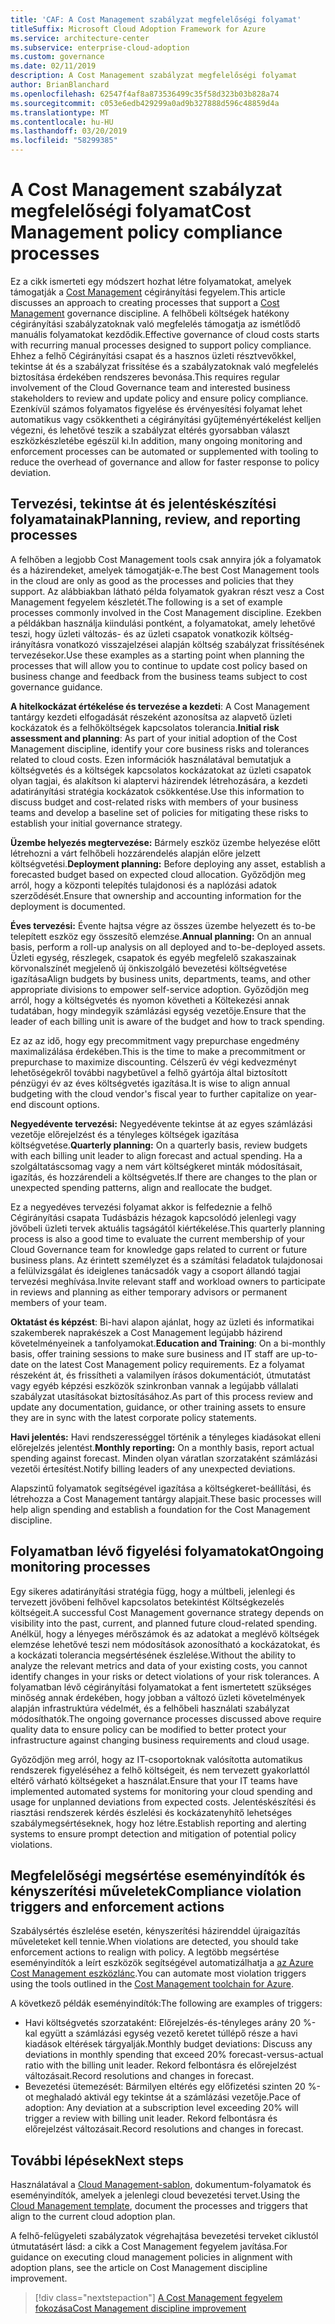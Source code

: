 ```yaml
---
title: 'CAF: A Cost Management szabályzat megfelelőségi folyamat'
titleSuffix: Microsoft Cloud Adoption Framework for Azure
ms.service: architecture-center
ms.subservice: enterprise-cloud-adoption
ms.custom: governance
ms.date: 02/11/2019
description: A Cost Management szabályzat megfelelőségi folyamat
author: BrianBlanchard
ms.openlocfilehash: 62547f4af8a873536499c35f58d323b03b828a74
ms.sourcegitcommit: c053e6edb429299a0ad9b327888d596c48859d4a
ms.translationtype: MT
ms.contentlocale: hu-HU
ms.lasthandoff: 03/20/2019
ms.locfileid: "58299385"
---
```

# <a name="cost-management-policy-compliance-processes"></a><span data-ttu-id="4d844-103">A Cost Management szabályzat megfelelőségi folyamat</span><span class="sxs-lookup"><span data-stu-id="4d844-103">Cost Management policy compliance processes</span></span>

<span data-ttu-id="4d844-104">Ez a cikk ismerteti egy módszert hozhat létre folyamatokat, amelyek támogatják a [Cost Management](./overview.md) cégirányítási fegyelem.</span><span class="sxs-lookup"><span data-stu-id="4d844-104">This article discusses an approach to creating processes that support a [Cost Management](./overview.md) governance discipline.</span></span> <span data-ttu-id="4d844-105">A felhőbeli költségek hatékony cégirányítási szabályzatoknak való megfelelés támogatja az ismétlődő manuális folyamatokat kezdődik.</span><span class="sxs-lookup"><span data-stu-id="4d844-105">Effective governance of cloud costs starts with recurring manual processes designed to support policy compliance.</span></span> <span data-ttu-id="4d844-106">Ehhez a felhő Cégirányítási csapat és a hasznos üzleti résztvevőkkel, tekintse át és a szabályzat frissítése és a szabályzatoknak való megfelelés biztosítása érdekében rendszeres bevonása.</span><span class="sxs-lookup"><span data-stu-id="4d844-106">This requires regular involvement of the Cloud Governance team and interested business stakeholders to review and update policy and ensure policy compliance.</span></span> <span data-ttu-id="4d844-107">Ezenkívül számos folyamatos figyelése és érvényesítési folyamat lehet automatikus vagy csökkentheti a cégirányítási gyűjteményértékelést kelljen végezni, és lehetővé teszik a szabályzat eltérés gyorsabban választ eszközkészletébe egészül ki.</span><span class="sxs-lookup"><span data-stu-id="4d844-107">In addition, many ongoing monitoring and enforcement processes can be automated or supplemented with tooling to reduce the overhead of governance and allow for faster response to policy deviation.</span></span>

## <a name="planning-review-and-reporting-processes"></a><span data-ttu-id="4d844-108">Tervezési, tekintse át és jelentéskészítési folyamatainak</span><span class="sxs-lookup"><span data-stu-id="4d844-108">Planning, review, and reporting processes</span></span>

<span data-ttu-id="4d844-109">A felhőben a legjobb Cost Management tools csak annyira jók a folyamatok és a házirendeket, amelyek támogatják-e.</span><span class="sxs-lookup"><span data-stu-id="4d844-109">The best Cost Management tools in the cloud are only as good as the processes and policies that they support.</span></span> <span data-ttu-id="4d844-110">Az alábbiakban látható példa folyamatok gyakran részt vesz a Cost Management fegyelem készletét.</span><span class="sxs-lookup"><span data-stu-id="4d844-110">The following is a set of example processes commonly involved in the Cost Management discipline.</span></span> <span data-ttu-id="4d844-111">Ezekben a példákban használja kiindulási pontként, a folyamatokat, amely lehetővé teszi, hogy üzleti változás- és az üzleti csapatok vonatkozik költség-irányításra vonatkozó visszajelzései alapján költség szabályzat frissítésének tervezésekor.</span><span class="sxs-lookup"><span data-stu-id="4d844-111">Use these examples as a starting point when planning the processes that will allow you to continue to update cost policy based on business change and feedback from the business teams subject to cost governance guidance.</span></span>

<span data-ttu-id="4d844-112">**A hitelkockázat értékelése és tervezése a kezdeti**: A Cost Management tantárgy kezdeti elfogadását részeként azonosítsa az alapvető üzleti kockázatok és a felhőköltségek kapcsolatos tolerancia.</span><span class="sxs-lookup"><span data-stu-id="4d844-112">**Initial risk assessment and planning**: As part of your initial adoption of the Cost Management discipline, identify your core business risks and tolerances related to cloud costs.</span></span> <span data-ttu-id="4d844-113">Ezen információk használatával bemutatjuk a költségvetés és a költségek kapcsolatos kockázatokat az üzleti csapatok olyan tagjai, és alakítson ki alaptervi házirendek létrehozására, a kezdeti adatirányítási stratégia kockázatok csökkentése.</span><span class="sxs-lookup"><span data-stu-id="4d844-113">Use this information to discuss budget and cost-related risks with members of your business teams and develop a baseline set of policies for mitigating these risks to establish your initial governance strategy.</span></span>

<span data-ttu-id="4d844-114">**Üzembe helyezés megtervezése:** Bármely eszköz üzembe helyezése előtt létrehozni a várt felhőbeli hozzárendelés alapján előre jelzett költségvetési.</span><span class="sxs-lookup"><span data-stu-id="4d844-114">**Deployment planning:** Before deploying any asset, establish a forecasted budget based on expected cloud allocation.</span></span> <span data-ttu-id="4d844-115">Győződjön meg arról, hogy a központi telepítés tulajdonosi és a naplózási adatok szerződését.</span><span class="sxs-lookup"><span data-stu-id="4d844-115">Ensure that ownership and accounting information for the deployment is documented.</span></span>  

<span data-ttu-id="4d844-116">**Éves tervezési:** Évente hajtsa végre az összes üzembe helyezett és to-be telepített eszköz egy összesítő elemzése.</span><span class="sxs-lookup"><span data-stu-id="4d844-116">**Annual planning:** On an annual basis, perform a roll-up analysis on all deployed and to-be-deployed assets.</span></span> <span data-ttu-id="4d844-117">Üzleti egység, részlegek, csapatok és egyéb megfelelő szakaszainak körvonalszínét megjelenő új önkiszolgáló bevezetési költségvetése igazítása</span><span class="sxs-lookup"><span data-stu-id="4d844-117">Align budgets by business units, departments, teams, and other appropriate divisions to empower self-service adoption.</span></span> <span data-ttu-id="4d844-118">Győződjön meg arról, hogy a költségvetés és nyomon követheti a Költekezési annak tudatában, hogy mindegyik számlázási egység vezetője.</span><span class="sxs-lookup"><span data-stu-id="4d844-118">Ensure that the leader of each billing unit is aware of the budget and how to track spending.</span></span>

<span data-ttu-id="4d844-119">Ez az az idő, hogy egy precommitment vagy prepurchase engedmény maximalizálása érdekében.</span><span class="sxs-lookup"><span data-stu-id="4d844-119">This is the time to make a precommitment or prepurchase to maximize discounting.</span></span> <span data-ttu-id="4d844-120">Célszerű év végi kedvezményt lehetőségekről további nagybetűvel a felhő gyártója által biztosított pénzügyi év az éves költségvetés igazítása.</span><span class="sxs-lookup"><span data-stu-id="4d844-120">It is wise to align annual budgeting with the cloud vendor's fiscal year to further capitalize on year-end discount options.</span></span>

<span data-ttu-id="4d844-121">**Negyedévente tervezési:** Negyedévente tekintse át az egyes számlázási vezetője előrejelzést és a tényleges költségek igazítása költségvetése.</span><span class="sxs-lookup"><span data-stu-id="4d844-121">**Quarterly planning:** On a quarterly basis, review budgets with each billing unit leader to align forecast and actual spending.</span></span> <span data-ttu-id="4d844-122">Ha a szolgáltatáscsomag vagy a nem várt költségkeret minták módosításait, igazítás, és hozzárendeli a költségvetés.</span><span class="sxs-lookup"><span data-stu-id="4d844-122">If there are changes to the plan or unexpected spending patterns, align and reallocate the budget.</span></span>

<span data-ttu-id="4d844-123">Ez a negyedéves tervezési folyamat akkor is felfedeznie a felhő Cégirányítási csapata Tudásbázis hézagok kapcsolódó jelenlegi vagy jövőbeli üzleti tervek aktuális tagságától kiértékelése.</span><span class="sxs-lookup"><span data-stu-id="4d844-123">This quarterly planning process is also a good time to evaluate the current membership of your Cloud Governance team for knowledge gaps related to current or future business plans.</span></span> <span data-ttu-id="4d844-124">Az érintett személyzet és a számítási feladatok tulajdonosai a felülvizsgálat és ideiglenes tanácsadók vagy a csoport állandó tagjai tervezési meghívása.</span><span class="sxs-lookup"><span data-stu-id="4d844-124">Invite relevant staff and workload owners to participate in reviews and planning as either temporary advisors or permanent members of your team.</span></span>

<span data-ttu-id="4d844-125">**Oktatást és képzést**: Bi-havi alapon ajánlat, hogy az üzleti és informatikai szakemberek naprakészek a Cost Management legújabb házirend követelményeinek a tanfolyamokat.</span><span class="sxs-lookup"><span data-stu-id="4d844-125">**Education and Training**: On a bi-monthly basis, offer training sessions to make sure business and IT staff are up-to-date on the latest Cost Management policy requirements.</span></span> <span data-ttu-id="4d844-126">Ez a folyamat részeként át, és frissítheti a valamilyen írásos dokumentációt, útmutatást vagy egyéb képzési eszközök szinkronban vannak a legújabb vállalati szabályzat utasításokat biztosításához.</span><span class="sxs-lookup"><span data-stu-id="4d844-126">As part of this process review and update any documentation, guidance, or other training assets to ensure they are in sync with the latest corporate policy statements.</span></span>

<span data-ttu-id="4d844-127">**Havi jelentés:** Havi rendszerességgel történik a tényleges kiadásokat elleni előrejelzés jelentést.</span><span class="sxs-lookup"><span data-stu-id="4d844-127">**Monthly reporting:** On a monthly basis, report actual spending against forecast.</span></span> <span data-ttu-id="4d844-128">Minden olyan váratlan szorzataként számlázási vezetői értesítést.</span><span class="sxs-lookup"><span data-stu-id="4d844-128">Notify billing leaders of any unexpected deviations.</span></span>

<span data-ttu-id="4d844-129">Alapszintű folyamatok segítségével igazítása a költségkeret-beállítási, és létrehozza a Cost Management tantárgy alapjait.</span><span class="sxs-lookup"><span data-stu-id="4d844-129">These basic processes will help align spending and establish a foundation for the Cost Management discipline.</span></span>

## <a name="ongoing-monitoring-processes"></a><span data-ttu-id="4d844-130">Folyamatban lévő figyelési folyamatokat</span><span class="sxs-lookup"><span data-stu-id="4d844-130">Ongoing monitoring processes</span></span>

<span data-ttu-id="4d844-131">Egy sikeres adatirányítási stratégia függ, hogy a múltbeli, jelenlegi és tervezett jövőbeni felhővel kapcsolatos betekintést Költségkezelés költségeit.</span><span class="sxs-lookup"><span data-stu-id="4d844-131">A successful Cost Management governance strategy depends on visibility into the past, current, and planned future cloud-related spending.</span></span> <span data-ttu-id="4d844-132">Anélkül, hogy a lényeges mérőszámok és az adatokat a meglévő költségek elemzése lehetővé teszi nem módosítások azonosítható a kockázatokat, és a kockázati tolerancia megsértésének észlelése.</span><span class="sxs-lookup"><span data-stu-id="4d844-132">Without the ability to analyze the relevant metrics and data of your existing costs, you cannot identify changes in your risks or detect violations of your risk tolerances.</span></span> <span data-ttu-id="4d844-133">A folyamatban lévő cégirányítási folyamatokat a fent ismertetett szükséges minőség annak érdekében, hogy jobban a változó üzleti követelmények alapján infrastruktúra védelmét, és a felhőbeli használati szabályzat módosíthatók.</span><span class="sxs-lookup"><span data-stu-id="4d844-133">The ongoing governance processes discussed above require quality data to ensure policy can be modified to better protect your infrastructure against changing business requirements and cloud usage.</span></span>

<span data-ttu-id="4d844-134">Győződjön meg arról, hogy az IT-csoportoknak valósította automatikus rendszerek figyeléséhez a felhő költségeit, és nem tervezett gyakorlattól eltérő várható költségeket a használat.</span><span class="sxs-lookup"><span data-stu-id="4d844-134">Ensure that your IT teams have implemented automated systems for monitoring your cloud spending and usage for unplanned deviations from expected costs.</span></span> <span data-ttu-id="4d844-135">Jelentéskészítési és riasztási rendszerek kérdés észlelési és kockázatenyhítő lehetséges szabálymegsértéseknek, hogy hoz létre.</span><span class="sxs-lookup"><span data-stu-id="4d844-135">Establish reporting and alerting systems to ensure prompt detection and mitigation of potential policy violations.</span></span>

## <a name="compliance-violation-triggers-and-enforcement-actions"></a><span data-ttu-id="4d844-136">Megfelelőségi megsértése eseményindítók és kényszerítési műveletek</span><span class="sxs-lookup"><span data-stu-id="4d844-136">Compliance violation triggers and enforcement actions</span></span>

<span data-ttu-id="4d844-137">Szabálysértés észlelése esetén, kényszerítési házirenddel újraigazítás műveleteket kell tennie.</span><span class="sxs-lookup"><span data-stu-id="4d844-137">When violations are detected, you should take enforcement actions to realign with policy.</span></span> <span data-ttu-id="4d844-138">A legtöbb megsértése eseményindítók a leírt eszközök segítségével automatizálhatja a [az Azure Cost Management eszközlánc](toolchain.md).</span><span class="sxs-lookup"><span data-stu-id="4d844-138">You can automate most violation triggers using the tools outlined in the [Cost Management toolchain for Azure](toolchain.md).</span></span>

<span data-ttu-id="4d844-139">A következő példák eseményindítók:</span><span class="sxs-lookup"><span data-stu-id="4d844-139">The following are examples of triggers:</span></span>

* <span data-ttu-id="4d844-140">Havi költségvetés szorzataként: Előrejelzés-és-tényleges arány 20 %-kal együtt a számlázási egység vezető keretet túllépő része a havi kiadások eltérések tárgyalják.</span><span class="sxs-lookup"><span data-stu-id="4d844-140">Monthly budget deviations: Discuss any deviations in monthly spending that exceed 20% forecast-versus-actual ratio with the billing unit leader.</span></span> <span data-ttu-id="4d844-141">Rekord felbontásra és előrejelzést változásait.</span><span class="sxs-lookup"><span data-stu-id="4d844-141">Record resolutions and changes in forecast.</span></span>
* <span data-ttu-id="4d844-142">Bevezetési ütemezését: Bármilyen eltérés egy előfizetési szinten 20 %-ot meghaladó aktivál egy tekintse át a számlázási vezetője.</span><span class="sxs-lookup"><span data-stu-id="4d844-142">Pace of adoption: Any deviation at a subscription level exceeding 20% will trigger a review with billing unit leader.</span></span> <span data-ttu-id="4d844-143">Rekord felbontásra és előrejelzést változásait.</span><span class="sxs-lookup"><span data-stu-id="4d844-143">Record resolutions and changes in forecast.</span></span>

## <a name="next-steps"></a><span data-ttu-id="4d844-144">További lépések</span><span class="sxs-lookup"><span data-stu-id="4d844-144">Next steps</span></span>

<span data-ttu-id="4d844-145">Használatával a [Cloud Management-sablon](./template.md), dokumentum-folyamatok és eseményindítók, amelyek a jelenlegi cloud bevezetési tervet.</span><span class="sxs-lookup"><span data-stu-id="4d844-145">Using the [Cloud Management template](./template.md), document the processes and triggers that align to the current cloud adoption plan.</span></span>

<span data-ttu-id="4d844-146">A felhő-felügyeleti szabályzatok végrehajtása bevezetési terveket ciklustól útmutatásért lásd: a cikk a Cost Management fegyelem javítása.</span><span class="sxs-lookup"><span data-stu-id="4d844-146">For guidance on executing cloud management policies in alignment with adoption plans, see the article on Cost Management discipline improvement.</span></span>

> [!div class="nextstepaction"]
> [<span data-ttu-id="4d844-147">A Cost Management fegyelem fokozása</span><span class="sxs-lookup"><span data-stu-id="4d844-147">Cost Management discipline improvement</span></span>](./discipline-improvement.md)

